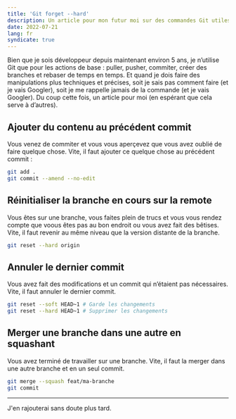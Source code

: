 ```yaml
---
title: 'Git forget --hard'
description: Un article pour mon futur moi sur des commandes Git utiles que j’oublie tout le temps
date: 2022-07-21
lang: fr
syndicate: true
---
```


Bien que je sois développeur depuis maintenant environ 5 ans, je n’utilise Git que pour les actions de base : puller, pusher, commiter, créer des branches et rebaser de temps en temps. Et quand je dois faire des manipulations plus techniques et précises, soit je sais pas comment faire (et je vais Googler), soit je me rappelle jamais de la commande (et je vais Googler). Du coup cette fois, un article pour moi (en espérant que cela serve à d’autres).

## Ajouter du contenu au précédent commit

Vous venez de commiter et vous vous aperçevez que vous avez oublié de faire quelque chose. Vite, il faut ajouter ce quelque chose au précédent commit :

```sh
git add .
git commit --amend --no-edit
```

## Réinitialiser la branche en cours sur la remote

Vous êtes sur une branche, vous faites plein de trucs et vous vous rendez compte que voous êtes pas au bon endroit ou vous avez fait des bêtises. Vite, il faut revenir au même niveau que la version distante de la branche.

```sh
git reset --hard origin
```

## Annuler le dernier commit

Vous avez fait des modifications et un commit qui n’étaient pas nécessaires. Vite, il faut annuler le dernier commit.

```sh
git reset --soft HEAD~1 # Garde les changements
git reset --hard HEAD~1 # Supprimer les changements
```

## Merger une branche dans une autre en squashant

Vous avez terminé de travailler sur une branche. Vite, il faut la merger dans une autre branche et en un seul commit.

```sh
git merge --squash feat/ma-branche
git commit
```

---

J'en rajouterai sans doute plus tard.